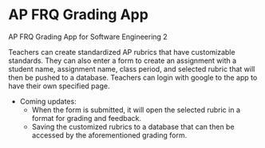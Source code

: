 # AP FRQ Grading App
AP FRQ Grading App for Software Engineering 2

Teachers can create standardized AP rubrics that have customizable standards. They can also enter a form to create an assignment with a student name, assignment name, class period, and selected rubric that will then be pushed to a database.
Teachers can login with google to the app to have their own specified page.
- Coming updates:
  - When the form is submitted, it will open the selected rubric in a format for grading and feedback.
  - Saving the customized rubrics to a database that can then be accessed by the aforementioned grading form.
